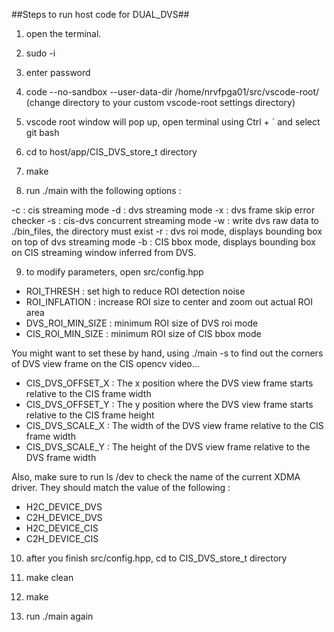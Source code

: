 ##Steps to run host code for DUAL_DVS##

1. open the terminal.

2. sudo -i

3. enter password

4. code --no-sandbox --user-data-dir /home/nrvfpga01/src/vscode-root/ (change directory to your custom vscode-root settings directory)

5. vscode root window will pop up, open terminal using Ctrl + ` and select git bash

6. cd to host/app/CIS_DVS_store_t directory

7. make

8. run ./main with the following options : 

-c : cis streaming mode
-d : dvs streaming mode
-x : dvs frame skip error checker 
-s : cis-dvs concurrent streaming mode
-w : write dvs raw data to ./bin_files, the directory must exist
-r : dvs roi mode, displays bounding box on top of dvs streaming mode
-b : CIS bbox mode, displays bounding box on CIS streaming window inferred from DVS.

9. to modify parameters, open src/config.hpp

- ROI_THRESH : set high to reduce ROI detection noise
- ROI_INFLATION : increase ROI size to center and zoom out actual ROI area
- DVS_ROI_MIN_SIZE : minimum ROI size of DVS roi mode
- CIS_ROI_MIN_SIZE : minimum ROI size of CIS bbox mode

You might want to set these by hand, using ./main -s to find out the corners of DVS view frame on the CIS opencv video...

- CIS_DVS_OFFSET_X : The x position where the DVS view frame starts relative to the CIS frame width
- CIS_DVS_OFFSET_Y : The y position where the DVS view frame starts relative to the CIS frame height
- CIS_DVS_SCALE_X : The width of the DVS view frame relative to the CIS frame width
- CIS_DVS_SCALE_Y : The height of the DVS view frame relative to the DVS frame width

Also, make sure to run ls /dev to check the name of the current XDMA driver.
They should match the value of the following :

- H2C_DEVICE_DVS
- C2H_DEVICE_DVS
- H2C_DEVICE_CIS
- C2H_DEVICE_CIS

10. after you finish src/config.hpp, cd to CIS_DVS_store_t directory

11. make clean

12. make

13. run ./main again 